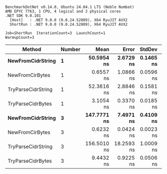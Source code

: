 ```

BenchmarkDotNet v0.14.0, Ubuntu 24.04.1 LTS (Noble Numbat)
AMD EPYC 7763, 1 CPU, 4 logical and 2 physical cores
.NET SDK 9.0.101
  [Host]   : .NET 9.0.0 (9.0.24.52809), X64 RyuJIT AVX2
  ShortRun : .NET 9.0.0 (9.0.24.52809), X64 RyuJIT AVX2

Job=ShortRun  IterationCount=3  LaunchCount=1  
WarmupCount=3  

```
| Method             | Number | Mean        | Error      | StdDev    | Min         | Max         | Allocated |
|------------------- |------- |------------:|-----------:|----------:|------------:|------------:|----------:|
| **NewFromCidrString**  | **1**      |  **50.5954 ns** |  **2.6729 ns** | **0.1465 ns** |  **50.4268 ns** |  **50.6921 ns** |         **-** |
| NewFromCirBytes    | 1      |   0.6557 ns |  1.0866 ns | 0.0596 ns |   0.6211 ns |   0.7245 ns |         - |
| TryParseCidrString | 1      |  52.3616 ns |  2.8846 ns | 0.1581 ns |  52.1807 ns |  52.4732 ns |         - |
| TryParseCidrBytes  | 1      |   3.1054 ns |  0.3370 ns | 0.0185 ns |   3.0920 ns |   3.1264 ns |         - |
| **NewFromCidrString**  | **3**      | **147.7771 ns** |  **7.4971 ns** | **0.4109 ns** | **147.5344 ns** | **148.2515 ns** |         **-** |
| NewFromCirBytes    | 3      |   0.6232 ns |  0.0424 ns | 0.0023 ns |   0.6211 ns |   0.6257 ns |         - |
| TryParseCidrString | 3      | 156.5010 ns | 18.2593 ns | 1.0009 ns | 155.7620 ns | 157.6400 ns |         - |
| TryParseCidrBytes  | 3      |   9.4432 ns |  0.9225 ns | 0.0506 ns |   9.4057 ns |   9.5007 ns |         - |
